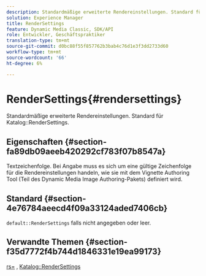 ```yaml
---
description: Standardmäßige erweiterte Rendereinstellungen. Standard für Katalog-RenderSettings.
solution: Experience Manager
title: RenderSettings
feature: Dynamic Media Classic, SDK/API
role: Entwickler, Geschäftspraktiker
translation-type: tm+mt
source-git-commit: d0bc88f55f857762b3bab4c76d1e3f3dd2733d60
workflow-type: tm+mt
source-wordcount: '66'
ht-degree: 6%

---
```



# RenderSettings{#rendersettings}

Standardmäßige erweiterte Rendereinstellungen. Standard für Katalog::RenderSettings.

## Eigenschaften {#section-fa89db09aeeb420292cf783f07b8547a}

Textzeichenfolge. Bei Angabe muss es sich um eine gültige Zeichenfolge für die Rendereinstellungen handeln, wie sie mit dem Vignette Authoring Tool (Teil des Dynamic Media Image Authoring-Pakets) definiert wird.

## Standard {#section-4e76784aeecd4f09a33124aded7406cb}

`default::RenderSettings` falls nicht angegeben oder leer.

## Verwandte Themen {#section-f35d7772f4b744d1846331e19ea99173}

[rs=](../../../../../ir-api/http-protocol/image-rendering-api-ref/c-ir-http-protocol-ref/c-ir-http-protocol-command-reference/r-ir-rs.md#reference-d20cefaaa6cd4f449d1591c87959b4cf) ,  [Katalog::RenderSettings](../../../../../ir-api/material-cat/image-rendering-api-ref/c-ir-material-catalog/c-ir-attributes-reference/r-ir-rendersettings.md#reference-f3ae5e18095d40b2a8edef957dd82fbd)
